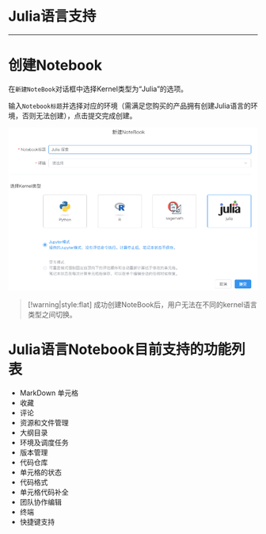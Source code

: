 # Julia语言支持
---

# 创建Notebook

在`新建NoteBook`对话框中选择Kernel类型为“Julia”的选项。

输入`Notebook标题`并选择对应的环境（需满足您购买的产品拥有创建Julia语言的环境，否则无法创建），点击提交完成创建。

![图 1](../images/julianote.png)  

> [!warning|style:flat]
> 成功创建NoteBook后，用户无法在不同的kernel语言类型之间切换。


# Julia语言Notebook目前支持的功能列表

- MarkDown 单元格
- 收藏
- 评论
- 资源和文件管理
- 大纲目录
- 环境及调度任务
- 版本管理
- 代码仓库
- 单元格的状态
- 代码格式
- 单元格代码补全
- 团队协作编辑
- 终端
- 快捷键支持